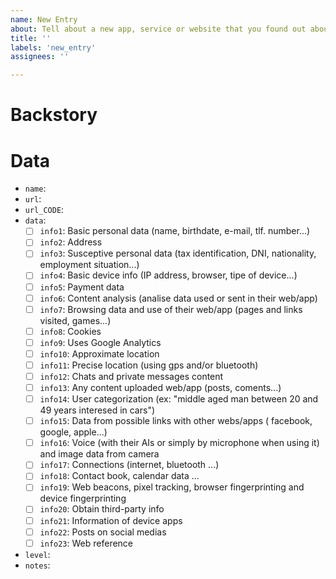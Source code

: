 ```yaml
---
name: New Entry
about: Tell about a new app, service or website that you found out about the deletion process
title: ''
labels: 'new_entry'
assignees: ''

---
```


# Backstory
<!-- Tell a bit about how you approached the deletion request and how it went -->

# Data
<!-- Fill in the fields below, delete any optional ones that do not apply or that you don't have the information -->

- `name`: <!-- The name of the web or service -->
- `url`: <!-- The url of the Privacy Policy page -->
- `url_CODE`: <!-- *(optional)* Use the language `CODE` as suffix of the url field to provide language-specific deletion codes, shown on the respective language page -->
- `data`: <!-- -->
    - [ ] `info1`: Basic personal data (name, birthdate, e-mail, tlf. number...)
    - [ ] `info2`: Address
    - [ ] `info3`: Susceptive personal data (tax identification, DNI, nationality, employment situation...)
    - [ ] `info4`: Basic device info (IP address, browser, tipe of device...)
    - [ ] `info5`: Payment data
    - [ ] `info6`: Content analysis (analise data used or sent in their web/app)
    - [ ] `info7`: Browsing data and use of their web/app (pages and links visited, games...)
    - [ ] `info8`: Cookies
    - [ ] `info9`: Uses Google Analytics
    - [ ] `info10`: Approximate location
    - [ ] `info11`: Precise location (using gps and/or bluetooth)
    - [ ] `info12`: Chats and private messages content
    - [ ] `info13`: Any content uploaded web/app (posts, coments...)
    - [ ] `info14`: User categorization (ex: "middle aged man between 20 and 49 years interesed in cars")
    - [ ] `info15`: Data from possible links with other webs/apps ( facebook, google, apple...)
    - [ ] `info16`: Voice (with their AIs or simply by microphone when using it) and image data from camera
    - [ ] `info17`: Connections (internet, bluetooth ...)
    - [ ] `info18`: Contact book, calendar data ...
    - [ ] `info19`: Web beacons, pixel tracking, browser fingerprinting and device fingerprinting
    - [ ] `info20`: Obtain third-party info 
    - [ ] `info21`: Information of device apps
    - [ ] `info22`: Posts on social medias
    - [ ] `info23`: Web reference
- `level`: <!-- low (<=7) medium (>7, <=14) lots (>14) -->
- `notes`: <!-- *(optional)* Notes will be shown when someone hovers on that service, they include additional information you might need to delete your account -->
